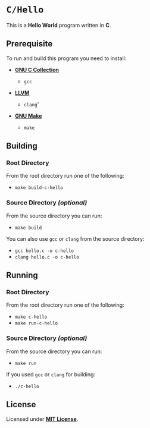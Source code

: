# `C/Hello`

This is a **Hello World** program written in **C**.

## Prerequisite

To run and build this program you need to install:

* [**GNU C Collection**](https://gcc.gnu.org)
  * `gcc`

* [**LLVM**](https://releases.llvm.org/)
  * `clang`'

* [**GNU Make**](https://www.gnu.org/software/make/)
  * `make`

## Building

### Root Directory

From the root directory run one of the following:

* `make build-c-hello`

### Source Directory _(optional)_

From the source directory you can run:

* `make build`

You can also use `gcc` or `clang` from the source directory:

* `gcc hello.c -o c-hello`
* `clang hello.c -o c-hello`

## Running

### Root Directory

From the root directory run one of the following:

* `make c-hello`
* `make run-c-hello`

### Source Directory _(optional)_

From the source directory you can run:

* `make run`

If you used `gcc` or `clang` for building:

* `./c-hello`

## License

Licensed under [**MIT License**](https://github.com/altersabeh/codes/blob/main/LICENSE).
